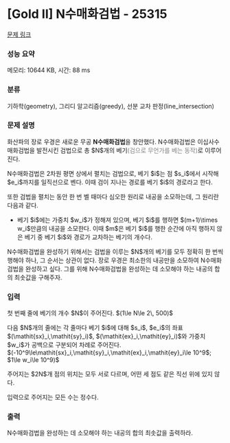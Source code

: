 # [Gold II] N수매화검법 - 25315 

[문제 링크](https://www.acmicpc.net/problem/25315) 

### 성능 요약

메모리: 10644 KB, 시간: 88 ms

### 분류

기하학(geometry), 그리디 알고리즘(greedy), 선분 교차 판정(line_intersection)

### 문제 설명

<p>화산파의 장로 우경은 새로운 무공 <strong><span>N수매화검법</span></strong>을 창안했다. N수매화검법은 이십사수매화검법을 발전시킨 검법으로 총 $N$개의 베기<span style="color: Gray">(검으로 무언가를 베는 동작)</span>로 이루어진다.</p>

<p>N수매화검법은 2차원 평면 상에서 펼치는 검법으로, 베기 $i$는 점 $s_i$에서 시작해 $e_i$까지를 일직선으로 벤다. 이때 검이 지나는 경로를 베기 $i$의 경로라고 한다.</p>

<p>또한 검법을 펼치는 동안 한 번 벨 때마다 심오한 원리로 내공을 소모하는데, 그 원리란 다음과 같다.</p>

<ul>
	<li>베기 $i$에는 가중치 $w_i$가 정해져 있으며, 베기 $i$를 행하면 $(m+1)\times w_i$만큼의 내공을 소모한다. 이때 $m$은 베기 $i$를 행한 순간에 아직 행하지 않은 베기 중 베기 $i$와 경로가 교차하는 베기의 개수다.</li>
</ul>

<p>N수매화검법을 완성하기 위해서는 검법을 이루는 $N$개의 베기를 모두 정확히 한 번씩 행해야 하나, 그 순서는 상관이 없다. 장로 우경은 최소한의 내공만을 소모하여 N수매화검법을 완성하고 싶다. 그를 위해 N수매화검법을 완성하는 데 소모해야 하는 내공의 합의 최솟값을 구해주자.</p>

### 입력 

 <p>첫 번째 줄에 베기의 개수 $N$이 주어진다. $(1\le N\le 2\, 500)$</p>

<p>다음 $N$개의 줄에는 각 줄마다 베기 $i$에 대해 $s_i$, $e_i$의 좌표 $(\mathit{sx}_i,\mathit{sy}_i)$, $(\mathit{ex}_i,\mathit{ey}_i)$와 가중치 $w_i$가 공백으로 구분되어 차례로 주어진다. $(-10^9\le\mathit{sx}_i,\mathit{sy}_i,\mathit{ex}_i,\mathit{ey}_i\le 10^9$; $1\le w_i\le 10^9)$</p>

<p>주어지는 $2N$개 점의 위치는 모두 서로 다르며, 어떤 세 점도 같은 직선 위에 있지 않다.</p>

<p>입력으로 주어지는 모든 수는 정수다.</p>

### 출력 

 <p>N수매화검법을 완성하는 데 소모해야 하는 내공의 합의 최솟값을 출력하라.</p>

